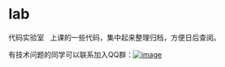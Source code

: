 # lab
代码实验室
 
上课的一些代码，集中起来整理归档，方便日后查阅。


有技术问题的同学可以联系加入QQ群：<a href="//shang.qq.com/wpa/qunwpa?idkey=bc2c3338276a40ac72131230ad041a00c60a2fe45172ab6b9a93fea44cf0e6fa">![image](https://github.com/vincent040/lab/blob/master/resources/QQ_qun.png?raw=true)
